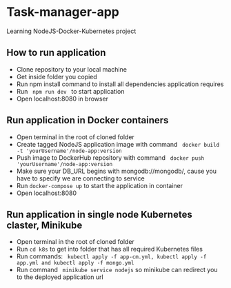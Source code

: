 # Task-manager-app #

Learning NodeJS-Docker-Kubernetes project

## How to run application ##

- Clone repository to your local machine
- Get inside folder you copied
- Run npm install command to install all dependencies application requires
- Run ```  npm run dev  ``` to start application
- Open localhost:8080 in browser

## Run application in Docker containers ##

- Open terminal in the root of cloned folder
- Create tagged NodeJS application image with command ``` docker build -t 'yourUsername'/node-app:version```
- Push image to DockerHub repository with command ``` docker push 'yourUsername'/node-app:version```
- Make sure your DB_URL begins with mongodb://mongodb/, cause you have to specify we are connecting to service
- Run ``` docker-compose up ``` to start the application in container
- Open localhost:8080

## Run application in single node Kubernetes claster, Minikube ##

- Open terminal in the root of cloned folder
- Run ``` cd k8s ``` to get into folder that has all required Kubernetes files
- Run commands: ``` kubectl apply -f app-cm.yml, kubectl apply -f app.yml and kubectl apply -f mongo.yml```
- Run command ``` minikube service nodejs``` so minikube can redirect you to the deployed application url
